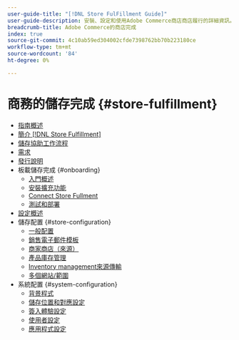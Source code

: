 ```yaml
---
user-guide-title: "[!DNL Store FulFillment Guide]"
user-guide-description: 安裝、設定和使用Adobe Commerce商店商店履行的詳細資訊。
breadcrumb-title: Adobe Commerce的商店完成
index: true
source-git-commit: 4c10ab59ed304002cfde7398762bb70b223180ce
workflow-type: tm+mt
source-wordcount: '84'
ht-degree: 0%

---
```



# 商務的儲存完成 {#store-fulfillment}

- [指南概述](guide-overview.md)
- [簡介 [!DNL Store Fulfillment]](introduction.md)
- [儲存協助工作流程](store-assist-modules.md)
- [需求](solution-requirements.md)
- [發行說明](release-notes.md)
- 板載儲存完成 {#onboarding}
   - [入門概述](onboard.md)
   - [安裝擴充功能](install.md)
   - [Connect Store Fullment](connect-set-up-service.md)
   - [測試和部署](test-and-deploy.md)
- [設定概述](service-config-settings-overview.md)
- 儲存配置 {#store-configuration}
   - [一般配置](enable-general.md)
   - [銷售電子郵件模板](sales-emails.md)
   - [商家商店（來源）](merchant-store-configuration.md)
   - [產品庫存管理](product-stock.md)
   - [Inventory management來源傳輸](inventory-stock-transfer.md)
   - [多個網站/範圍](multi-site-and-scope-config.md)
- 系統配置 {#system-configuration}
   - [背景程式](background-processes.md)
   - [儲存位置和對應設定](store-location-map-provider-setup.md)
   - [簽入體驗設定](check-in-experience-setup.md)
   - [使用者設定](user-setup.md)
   - [應用程式設定](app-setup.md)

